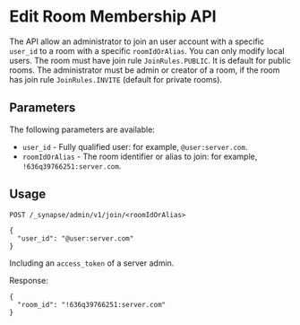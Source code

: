 # Edit Room Membership API

The API allow an administrator to join an user account with a specific `user_id`
to a room with a specific `roomIdOrAlias`.
You can only modify local users.
The room must have join rule `JoinRules.PUBLIC`. It is default for public rooms.
The administrator must be admin or creator of a room, if the room has join rule
`JoinRules.INVITE` (default for private rooms).

## Parameters

The following parameters are available:

* `user_id` - Fully qualified user: for example, `@user:server.com`.
* `roomIdOrAlias` - The room identifier or alias to join: for example, `!636q39766251:server.com`.

## Usage

```
POST /_synapse/admin/v1/join/<roomIdOrAlias>

{
  "user_id": "@user:server.com"
}
```
Including an `access_token` of a server admin.

Response:

```
{
  "room_id": "!636q39766251:server.com"
}
```
